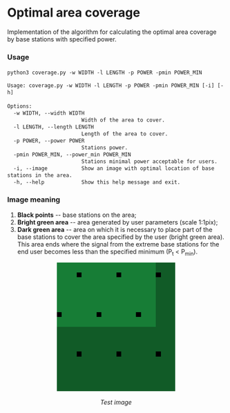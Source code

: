 # Optimal area coverage
Implementation of the algorithm for calculating the optimal area coverage
by base stations with specified power.

### Usage

`python3 coverage.py -w WIDTH -l LENGTH -p POWER -pmin POWER_MIN`

```
Usage: coverage.py -w WIDTH -l LENGTH -p POWER -pmin POWER_MIN [-i] [-h]

Options:
  -w WIDTH, --width WIDTH
                        Width of the area to cover.
  -l LENGTH, --length LENGTH
                        Length of the area to cover.
  -p POWER, --power POWER
                        Stations power.
  -pmin POWER_MIN, --power_min POWER_MIN
                        Stations minimal power acceptable for users.
  -i, --image           Show an image with optimal location of base stations in the area.
  -h, --help            Show this help message and exit.
```

### Image meaning

1. **Black points** -- base stations on the area;
2. **Bright green area** -- area generated by user parameters (scale 1:1pix);
3. **Dark green area** -- area on which it is necessary to place part of 
the base stations to cover the area specified by the user (bright green 
area). This area ends where the signal from the extreme base stations for
the end user becomes less than the specified minimum (P<sub>t</sub> < 
P<sub>min</sub>).

<p align="center">
    <img src="example-img/test_img.bmp" alt/>
</p>

<p align="center">
    <em> Test image </em>
</p>
